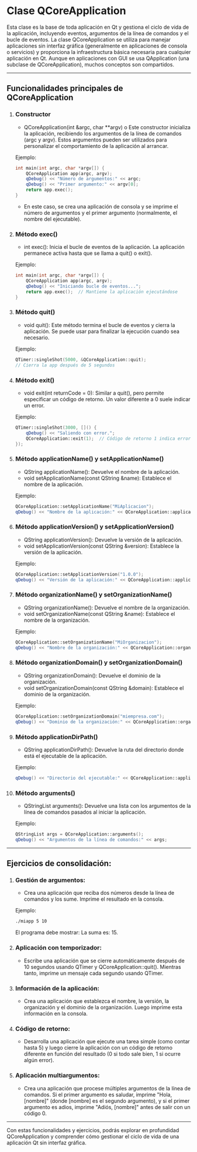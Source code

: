 
# Clase QCoreApplication 

Esta clase es la base de toda aplicación en Qt y gestiona el ciclo de vida de la aplicación, incluyendo eventos, argumentos de la línea de comandos y el bucle de eventos.
La clase QCoreApplication se utiliza para manejar aplicaciones sin interfaz gráfica (generalmente en aplicaciones de consola o servicios) y proporciona la infraestructura básica necesaria para cualquier aplicación en Qt. Aunque en aplicaciones con GUI se usa QApplication (una subclase de QCoreApplication), muchos conceptos son compartidos.

***

## Funcionalidades principales de QCoreApplication

1. ### Constructor
    - QCoreApplication(int &argc, char **argv)
    o	Este constructor inicializa la aplicación, recibiendo los argumentos de la línea de comandos (argc y argv). Estos argumentos pueden ser utilizados para personalizar el comportamiento de la aplicación al arrancar.

    Ejemplo:

    ```cpp
    int main(int argc, char *argv[]) {
        QCoreApplication app(argc, argv);
        qDebug() << "Número de argumentos:" << argc;
        qDebug() << "Primer argumento:" << argv[0];
        return app.exec();
    }
    ```
    - En este caso, se crea una aplicación de consola y se imprime el número de argumentos y el primer argumento (normalmente, el nombre del ejecutable).

2. ### Método exec()
    - int exec(): Inicia el bucle de eventos de la aplicación. La aplicación permanece activa hasta que se llama a quit() o exit().

    Ejemplo:

    ```cpp
    int main(int argc, char *argv[]) {
        QCoreApplication app(argc, argv);
        qDebug() << "Iniciando bucle de eventos...";
        return app.exec();  // Mantiene la aplicación ejecutándose
    }
    ``` 

3. ### Método quit()
    - void quit(): Este método termina el bucle de eventos y cierra la aplicación. Se puede usar para finalizar la ejecución cuando sea necesario.

    Ejemplo:

    ```cpp
    QTimer::singleShot(5000, &QCoreApplication::quit);  
    // Cierra la app después de 5 segundos
    ```

4. ### Método exit()
    - void exit(int returnCode = 0): Similar a quit(), pero permite especificar un código de retorno. Un valor diferente a 0 suele indicar un error.

    Ejemplo:

    ```cpp
    QTimer::singleShot(3000, []() {
        qDebug() << "Saliendo con error.";
        QCoreApplication::exit(1);  // Código de retorno 1 indica error
    });
    ```

5. ### Método applicationName() y setApplicationName()
    - QString applicationName(): Devuelve el nombre de la aplicación.
    - void setApplicationName(const QString &name): Establece el nombre de la aplicación.

    Ejemplo:

    ```cpp
    QCoreApplication::setApplicationName("MiAplicacion");
    qDebug() << "Nombre de la aplicación:" << QCoreApplication::applicationName();
    ```

6. ### Método applicationVersion() y setApplicationVersion()
    - QString applicationVersion(): Devuelve la versión de la aplicación.
    - void setApplicationVersion(const QString &version): Establece la versión de la aplicación.

    Ejemplo:

    ```cpp
    QCoreApplication::setApplicationVersion("1.0.0");
    qDebug() << "Versión de la aplicación:" << QCoreApplication::applicationVersion();
    ```

7. ### Método organizationName() y setOrganizationName()
    - QString organizationName(): Devuelve el nombre de la organización.
    - void setOrganizationName(const QString &name): Establece el nombre de la organización.

    Ejemplo:

    ```cpp
    QCoreApplication::setOrganizationName("MiOrganizacion");
    qDebug() << "Nombre de la organización:" << QCoreApplication::organizationName();
    ```

8. ### Método organizationDomain() y setOrganizationDomain()
    - QString organizationDomain(): Devuelve el dominio de la organización.
    - void setOrganizationDomain(const QString &domain): Establece el dominio de la organización.

    Ejemplo:

    ```cpp
    QCoreApplication::setOrganizationDomain("miempresa.com");
    qDebug() << "Dominio de la organización:" << QCoreApplication::organizationDomain();
    ```

9. ### Método applicationDirPath()
    - QString applicationDirPath(): Devuelve la ruta del directorio donde está el ejecutable de la aplicación.

    Ejemplo:

    ```cpp
    qDebug() << "Directorio del ejecutable:" << QCoreApplication::applicationDirPath();
    ```

10. ### Método arguments()
    - QStringList arguments(): Devuelve una lista con los argumentos de la línea de comandos pasados al iniciar la aplicación.

    Ejemplo:

    ```cpp
    QStringList args = QCoreApplication::arguments();
    qDebug() << "Argumentos de la línea de comandos:" << args;
    ```

***

## Ejercicios de consolidación:

1.	### Gestión de argumentos:
    - Crea una aplicación que reciba dos números desde la línea de comandos y los sume. Imprime el resultado en la consola.

    Ejemplo:
    ``` bash
    ./miapp 5 10
    ```
    El programa debe mostrar: La suma es: 15.

2.	### Aplicación con temporizador:
    - Escribe una aplicación que se cierre automáticamente después de 10 segundos usando QTimer y QCoreApplication::quit(). Mientras tanto, imprime un mensaje cada segundo usando QTimer.

3. ### 	Información de la aplicación:
    - Crea una aplicación que establezca el nombre, la versión, la organización y el dominio de la organización. Luego imprime esta información en la consola.

4.	### Código de retorno:
    - Desarrolla una aplicación que ejecute una tarea simple (como contar hasta 5) y luego cierre la aplicación con un código de retorno diferente en función del resultado (0 si todo sale bien, 1 si ocurre algún error).

5.	### Aplicación multiargumentos:
    - Crea una aplicación que procese múltiples argumentos de la línea de comandos. Si el primer argumento es saludar, imprime "Hola, [nombre]" (donde [nombre] es el segundo argumento), y si el primer argumento es adios, imprime "Adiós, [nombre]" antes de salir con un código 0.

***

Con estas funcionalidades y ejercicios, podrás explorar en profundidad QCoreApplication y comprender cómo gestionar el ciclo de vida de una aplicación Qt sin interfaz gráfica. 

